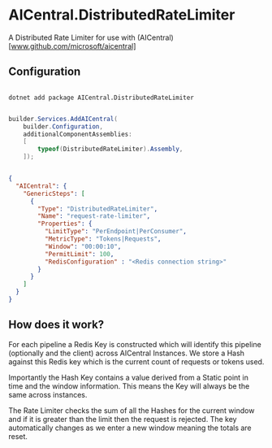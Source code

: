 # AICentral.DistributedRateLimiter

A Distributed Rate Limiter for use with (AICentral)[www.github.com/microsoft/aicentral]

## Configuration

```shell

dotnet add package AICentral.DistributedRateLimiter

```

```csharp

builder.Services.AddAICentral(
    builder.Configuration,
    additionalComponentAssemblies:
    [
        typeof(DistributedRateLimiter).Assembly,
    ]);

```

```json

{
  "AICentral": {
    "GenericSteps": [
      {
        "Type": "DistributedRateLimiter",
        "Name": "request-rate-limiter",
        "Properties": {
          "LimitType": "PerEndpoint|PerConsumer",
          "MetricType": "Tokens|Requests",
          "Window": "00:00:10",
          "PermitLimit": 100,
          "RedisConfiguration" : "<Redis connection string>"
        }
      }
    ]    
  }
}

```

## How does it work?

For each pipeline a Redis Key is constructed which will identify this pipeline (optionally and the client) across AICentral Instances.
We store a Hash against this Redis key which is the current count of requests or tokens used.

Importantly the Hash Key contains a value derived from a Static point in time and the window information. This means the Key will always be the same across instances.

The Rate Limiter checks the sum of all the Hashes for the current window and if it is greater than the limit then the request is rejected.
The key automatically changes as we enter a new window meaning the totals are reset.
